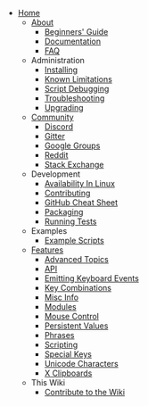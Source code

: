 * [Home](https://github.com/autokey/autokey/wiki)
  * [About](https://github.com/autokey/autokey/wiki/About)
    * [Beginners' Guide](https://github.com/autokey/autokey/wiki/Beginners-Guide)
    * [Documentation](https://github.com/autokey/autokey/wiki/Documentation)
    * [FAQ](https://github.com/autokey/autokey/wiki/FAQ)
  * Administration
    * [Installing](https://github.com/autokey/autokey/wiki/Installing)
    * [Known Limitations](https://github.com/autokey/autokey/wiki/Known-limitations)
    * [Script Debugging](https://github.com/autokey/autokey/wiki/Script-Debugging)
    * [Troubleshooting](https://github.com/autokey/autokey/wiki/Troubleshooting)
    * [Upgrading](https://github.com/autokey/autokey/wiki/Upgrading-AutoKey)
  * [Community](https://github.com/autokey/autokey/wiki/Community)
    * [Discord](https://github.com/autokey/autokey/wiki/Discord)
    * [Gitter](https://github.com/autokey/autokey/wiki/Gitter)
    * [Google Groups](https://github.com/autokey/autokey/wiki/Google-Groups)
    * [Reddit](https://github.com/autokey/autokey/wiki/Reddit)
    * [Stack Exchange](https://github.com/autokey/autokey/wiki/StackExchange)
  * Development
    * [Availability In Linux](https://github.com/autokey/autokey/wiki/Current-Linux-distributions-shipping-AutoKey)
    * [Contributing](https://github.com/autokey/autokey/wiki/Contributing)
    * [GitHub Cheat Sheet](https://github.com/autokey/autokey/wiki/GitHub-Cheat-Sheet)
    * [Packaging](https://github.com/autokey/autokey/wiki/Packaging)
    * [Running Tests](https://github.com/autokey/autokey/wiki/Running-Tests)
  * Examples
    * [Example Scripts](https://github.com/autokey/autokey/wiki/Example-Scripts)
  * [Features](https://github.com/autokey/autokey/wiki/Features)
    * [Advanced Topics](https://github.com/autokey/autokey/wiki/Advanced-Topics)
    * [API](https://github.com/autokey/autokey/wiki/API-Examples)
    * [Emitting Keyboard Events](https://github.com/autokey/autokey/wiki/Emitting-Keyboard-Events)
    * [Key Combinations](https://github.com/autokey/autokey/wiki/Key-Combinations)
    * [Misc Info](https://github.com/autokey/autokey/wiki/Misc-Info)
    * [Modules](https://github.com/autokey/autokey/wiki/Modules)
    * [Mouse Control](https://github.com/autokey/autokey/wiki/Mouse-Control)
    * [Persistent Values](https://github.com/autokey/autokey/wiki/Persistent-Values)
    * [Phrases](https://github.com/autokey/autokey/wiki/Phrases)
    * [Scripting](https://github.com/autokey/autokey/wiki/Scripting)
    * [Special Keys](https://github.com/autokey/autokey/wiki/Special-Keys)
    * [Unicode Characters](https://github.com/autokey/autokey/wiki/Unicode-Characters)
    * [X Clipboards](https://github.com/autokey/autokey/wiki/More-than-you-ever-wanted-to-know-about-X-clipboards)
  * This Wiki
    * [Contribute to the Wiki](https://github.com/autokey/autokey/wiki/Contribute-to-the-Wiki)

